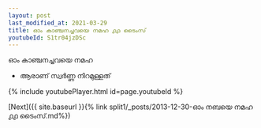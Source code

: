 ```yaml
---
layout: post
last_modified_at: 2021-03-29
title: ഓം കാഞ്ചനച്ചവയെ നമഹ ൧൧ ടൈംസ്
youtubeId: S1tr04jzDSc
---
```

 
 
 ഓം കാഞ്ചനച്ചവയെ നമഹ 
 
 -  ആരാണ് സ്വർണ്ണ നിറമുള്ളത് 
 
  
 
  
 
 
 
 
 
 


{% include youtubePlayer.html id=page.youtubeId %}
 
[Next]({{ site.baseurl }}{% link  split1/_posts/2013-12-30-ഓം നബയെ നമഹ ൧൧ ടൈംസ്.md%})
 
